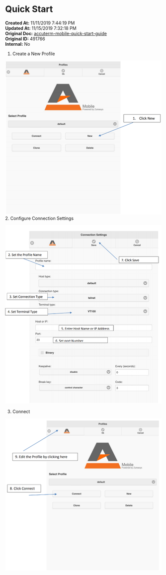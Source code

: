 # Quick Start

<PageHeader />

**Created At:** 11/11/2019 7:44:19 PM  
**Updated At:** 11/15/2019 7:32:18 PM  
**Original Doc:** [accuterm-mobile-quick-start-guide](https://docs.zumasys.com/accutermmobile/accuterm-mobile-quick-start-guide)  
**Original ID:** 491766  
**Internal:** No  




1. Create a New Profile

![accuterm-mobile-quick-start-guide: 1573501569734-1573501569734](./1573501569734-1573501569734.png)2. Configure Connection Settings


![accuterm-mobile-quick-start-guide: 1573501657354-1573501657354](./1573501657354-1573501657354.png)

3. Connect

![accuterm-mobile-quick-start-guide: 1573501835007-1573501835007](./1573501835007-1573501835007.png)
